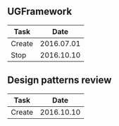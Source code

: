 ## UGFramework

Task    | Date
---     | ---
Create  | 2016.07.01
Stop 	| 2016.10.10

## Design patterns review

Task	| Date
---		| ---
Create	| 2016.10.10
